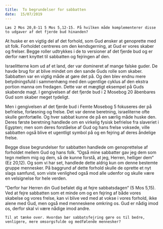 ```yaml
---
title:  To begrundelser for sabbatten
date:  15/07/2019
---
```


`Læs 2 Mos 20,8-11 5 Mos 5,12-15. På hvilken måde komplementerer disse to udgaver af det fjerde bud hinanden?`

At huske er en vigtig del af det forhold, som Gud ønsker at genoprette med sit folk. Forholdet centreres om den kendsgerning, at Gud er vores skaber og frelser. Begge roller udtrykkes i de to versioner af det fjerde bud og er derfor nært knyttet til sabbatten og fejringen af den.

Israelitterne kom ud af et land, der var domineret af mange falske guder. De havde brug for at blive mindet om den sande Guds rolle som skaber. Sabbatten var en vigtig måde at gøre det på. Og den blev endnu mere betydningsfuld i sammenhæng med den ugentlige cyklus af den ekstra portion manna om fredagen. Dette var et mægtigt eksempel på Guds skabende magt. I gengivelsen af det fjerde bud i 2 Mosebog 20 åbenbares Gud som skaber meget tydeligt.

Men i gengivelsen af det fjerde bud i Femte Mosebog 5 fokuseres der på befrielse, forløsning og frelse. Det var denne beretning, israeliterne ofte skulle genfortælle. Og hver sabbat kunne de på en særlig måde huske den. Deres første beretning handlede om en virkelig fysisk befrielse fra slaveriet i Egypten; men som deres forståelse af Gud og hans frelse voksede, ville sabbatten også blive et ugentligt symbol på og en fejring af deres åndelige frelse.

Begge disse begrundelser for sabbatten handlede om genoprettelse af forholdet mellem Gud og hans folk. ”Også mine sabbatter gav jeg dem som tegn mellem mig og dem, så de kunne forstå, at jeg, Herren, helliger dem“ (Ez 20,12). Og som vi har set, handlede dette aldrig kun om denne bestemte gruppe mennesker. På baggrund af dette forhold skulle de oprette et nyt slags samfund, som viste venlighed også mod alle udenfor og skulle være en velsignelse for hele verden.

”Derfor har Herren din Gud befalet dig at fejre sabbatsdagen“ (5 Mos 5,15). Ved at fejre sabbatten som et minde om og en fejring af både vores skabelse og vores frelse, kan vi blive ved med at vokse i vores forhold, ikke alene med Gud, men også med menneskene omkring os. Gud er nådig imod os, derfor skal vi være nådige imod andre.

`Til at tænke over. Hvordan bør sabbatsfejring gøre os til bedre, venligere, mere omsorgsfulde og medfølende mennesker?`